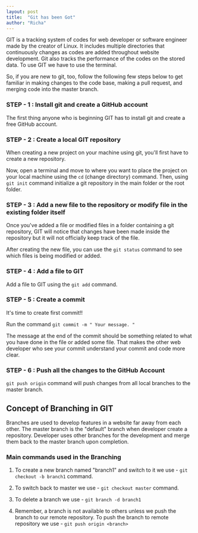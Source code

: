 ```yaml
---
layout: post
title:  "Git has been Got"
author: "Richa"
---
```


 GIT is a tracking system of codes for web developer or software engineer made by the creator of Linux. It includes multiple directories that continuously changes as codes are added throughout website development. Git also tracks the performance of the codes on the stored data. To use GIT we have to use the terminal.

So, if you are new to git, too, follow the following few steps below to get familiar in  making changes to the code base, making a pull request, and merging code into the master branch.


### STEP - 1 : Install git and create a GitHub account

The first thing anyone who is beginning GIT has to install git and create a free GitHub account.



### STEP - 2 : Create a local GIT repository

When creating a new project on your  machine using git, you'll first have to create a new repository. 

Now, open a terminal and move to where you want to place the project on your local machine using the `cd` (change directory) command. Then, using `git init` command  initialize a git repository in the main folder or the root folder.



### STEP - 3 : Add a new file to the repository or modify file in the existing folder itself

Once you've added a file or modified files in a folder containing a git repository, GIT will notice that changes have been made inside the repository but it will not officially keep track of the file.

After creating the new file, you can use the `git status` command to see which files is being modified or added.



### STEP - 4 : Add a file to GIT

Add a file to GIT using the `git add` command.



### STEP - 5 :  Create a commit 

It's time to create first commit!!

Run the command  `git commit -m " Your message. "`

The message at the end of the commit should be something related to what you have done in the file or added some file. That makes the other web developer who see your commit understand your commit and code more clear.



### STEP - 6 : Push all the changes to the GitHub Account

`git push origin` command will push changes from all local branches to the master branch.


## Concept of Branching in GIT 

Branches are used to develop features in a website far away from each other. The master branch is the "default" branch when developer create a repository. Developer uses other branches for the development and merge them back to the master branch upon completion.

### Main commands used in the Branching 

 1. To create a new branch named "branch1" and switch to it we use - `git checkout -b branch1`   command.

 2. To switch back to master we use - `git checkout master` command.

 3. To delete a branch we use - `git branch -d branch1`

 4. Remember, a branch is not available to others unless we push the branch to our remote 
    repository. To push the branch to remote repository we use - `git push origin <branch>`
 


